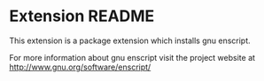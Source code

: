 # Extension README

This extension is a package extension which installs gnu enscript.

For more information about gnu enscript visit the project website at
http://www.gnu.org/software/enscript/

